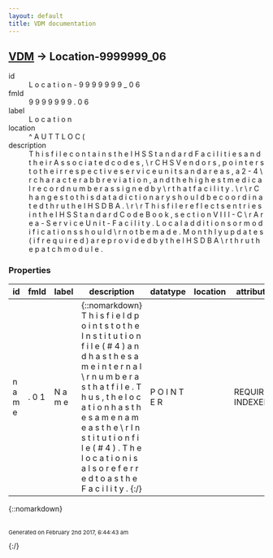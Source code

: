 ```yaml
---
layout: default
title: VDM documentation
---
```


## [VDM](TableOfContent.md) &#8594; Location-9999999_06 

<dl>
<dt>id</dt><dd> L o c a t i o n - 9 9 9 9 9 9 9 _ 0 6 </dd>
<dt>fmId</dt><dd> 9 9 9 9 9 9 9 . 0 6 </dd>
<dt>label</dt><dd> L o c a t i o n </dd>
<dt>location</dt><dd> ^ A U T T L O C ( </dd>
<dt>description</dt><dd>  T h i s   f i l e   c o n t a i n s   t h e   I H S   S t a n d a r d   F a c i l i t i e s   a n d   t h e i r   A s s o c i a t e d   c o d e s , \ r C H S   V e n d o r s ,   p o i n t e r s   t o   t h e i r   r e s p e c t i v e   s e r v i c e   u n i t s   a n d   a r e a s ,   a   2 - 4 \ r c h a r a c t e r   a b b r e v i a t i o n ,   a n d   t h e   h i g h e s t   m e d i c a l   r e c o r d   n u m b e r   a s s i g n e d   b y \ r t h a t   f a c i l i t y . \ r   \ r C h a n g e s   t o   t h i s   d a t a   d i c t i o n a r y   s h o u l d   b e   c o o r d i n a t e d   t h r u   t h e   I H S   D B A . \ r   \ r T h i s   f i l e   r e f l e c t s   e n t r i e s   i n   t h e   I H S   S t a n d a r d   C o d e   B o o k ,   s e c t i o n   V I I I - C \ r A r e a   -   S e r v i c e   U n i t   -   F a c i l i t y .     L o c a l   a d d i t i o n s   o r   m o d i f i c a t i o n s   s h o u l d \ r n o t   b e   m a d e .     M o n t h l y   u p d a t e s   ( i f   r e q u i r e d )   a r e   p r o v i d e d   b y   t h e   I H S   D B A \ r t h r u   t h e   p a t c h   m o d u l e .  </dd>
</dl>

### Properties

| id | fmId | label | description | datatype | location | attributes | range | 
| --- | --- | --- | --- | --- | --- | --- | --- | 
|  n a m e  |  . 0 1  |  N a m e  | {::nomarkdown}  T h i s   f i e l d   p o i n t s   t o   t h e   I n s t i t u t i o n   f i l e   ( # 4 )   a n d   h a s   t h e   s a m e   i n t e r n a l \ r n u m b e r   a s   t h a t   f i l e .     T h u s ,   t h e   l o c a t i o n   h a s   t h e   s a m e   n a m e   a s   t h e \ r I n s t i t u t i o n   f i l e   ( # 4 ) .     T h e   l o c a t i o n   i s   a l s o   r e f e r r e d   t o   a s   t h e   F a c i l i t y .  {:/} |  P O I N T E R  |  | REQUIRED, INDEXED | [Institution-4](Institution-4.md) | 

{::nomarkdown} <br/><br/><p style="font-size: 11px">Generated on February 2nd 2017, 6:44:43 am</p>{:/}